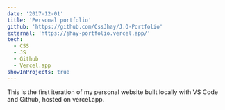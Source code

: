 ```yaml
---
date: '2017-12-01'
title: 'Personal portfolio'
github: 'https://github.com/CssJhay/J.O-Portfolio'
external: 'https://jhay-portfolio.vercel.app/'
tech:
  - CSS
  - JS
  - Github
  - Vercel.app
showInProjects: true
---
```


This is the first iteration of my personal website built locally with VS Code and Github, hosted on vercel.app.
